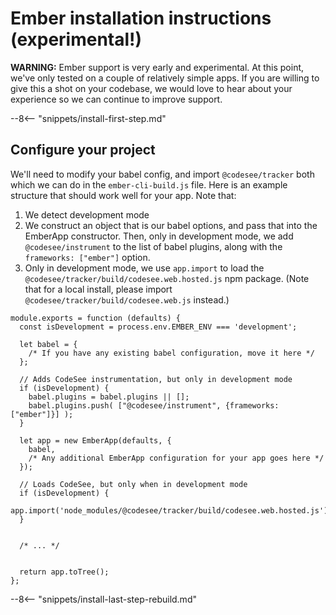 # Ember installation instructions (experimental!)

**WARNING:** Ember support is very early and experimental. At this point, we've only tested on a couple of relatively simple apps. If you are willing to give this a shot on your codebase, we would love to hear about your experience so we can continue to improve support.

--8<-- "snippets/install-first-step.md"

## Configure your project

We'll need to modify your babel config, and import `@codesee/tracker` both which we can do in the `ember-cli-build.js` file.  Here is an example structure that should work well for your app. Note that:
1. We detect development mode
2. We construct an object that is our babel options, and pass that into the EmberApp constructor. Then, only in development mode, we add `@codesee/instrument` to the list of babel plugins, along with the `frameworks: ["ember"]` option.
3. Only in development mode, we use `app.import` to load the `@codesee/tracker/build/codesee.web.hosted.js` npm package. (Note that for a local install, please import `@codesee/tracker/build/codesee.web.js` instead.)

```
module.exports = function (defaults) {
  const isDevelopment = process.env.EMBER_ENV === 'development';

  let babel = {
    /* If you have any existing babel configuration, move it here */
  };

  // Adds CodeSee instrumentation, but only in development mode
  if (isDevelopment) {
    babel.plugins = babel.plugins || [];
    babel.plugins.push( ["@codesee/instrument", {frameworks: ["ember"]}] );
  }

  let app = new EmberApp(defaults, {
    babel,
    /* Any additional EmberApp configuration for your app goes here */
  });

  // Loads CodeSee, but only when in development mode
  if (isDevelopment) {
    app.import('node_modules/@codesee/tracker/build/codesee.web.hosted.js');
  }


  /* ... */


  return app.toTree();
};
```

--8<-- "snippets/install-last-step-rebuild.md"


